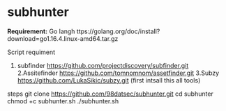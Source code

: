 # subhunter


<b>Requirement:</b>
Go langh ttps://golang.org/doc/install?download=go1.16.4.linux-amd64.tar.gz

Script requiment
1. subfinder https://github.com/projectdiscovery/subfinder.git
2.Assitefinder https://github.com/tomnomnom/assetfinder.git
3.Subzy https://github.com/LukaSikic/subzy.git
(first intsall this all tools)

steps
git clone https://github.com/98datsec/subhunter.git
cd subhunter
chmod +c subhunter.sh
./subhunter.sh
